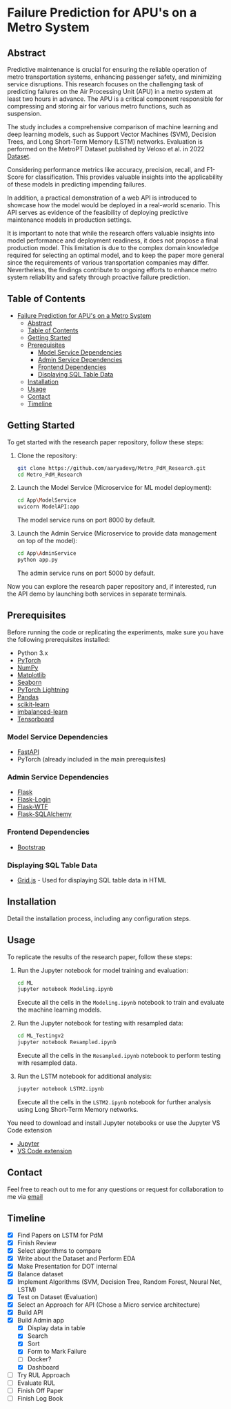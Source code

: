# Failure Prediction for APU's on a Metro System

## Abstract

Predictive maintenance is crucial for ensuring the reliable operation of metro transportation systems, enhancing passenger safety, and minimizing service disruptions. This research focuses on the challenging task of predicting failures on the Air Processing Unit (APU) in a metro system at least two hours in advance. The APU is a critical component responsible for compressing and storing air for various metro functions, such as suspension.

The study includes a comprehensive comparison of machine learning and deep learning models, such as Support Vector Machines (SVM), Decision Trees, and Long Short-Term Memory (LSTM) networks. Evaluation is performed on the MetroPT Dataset published by Veloso et al. in 2022 [Dataset](https://doi.org/10.1038/s41597-022-01877-3).

Considering performance metrics like accuracy, precision, recall, and F1-Score for classification. This provides valuable insights into the applicability of these models in predicting impending failures.

In addition, a practical demonstration of a web API is introduced to showcase how the model would be deployed in a real-world scenario. This API serves as evidence of the feasibility of deploying predictive maintenance models in production settings.

It is important to note that while the research offers valuable insights into model performance and deployment readiness, it does not propose a final production model. This limitation is due to the complex domain knowledge required for selecting an optimal model, and to keep the paper more general since the requirements of various transportation companies may differ. Nevertheless, the findings contribute to ongoing efforts to enhance metro system reliability and safety through proactive failure prediction.

## Table of Contents

- [Failure Prediction for APU's on a Metro System](#failure-prediction-for-apus-on-a-metro-system)
  - [Abstract](#abstract)
  - [Table of Contents](#table-of-contents)
  - [Getting Started](#getting-started)
  - [Prerequisites](#prerequisites)
    - [Model Service Dependencies](#model-service-dependencies)
    - [Admin Service Dependencies](#admin-service-dependencies)
    - [Frontend Dependencies](#frontend-dependencies)
    - [Displaying SQL Table Data](#displaying-sql-table-data)
  - [Installation](#installation)
  - [Usage](#usage)
  - [Contact](#contact)
  - [Timeline](#timeline)

## Getting Started

To get started with the research paper repository, follow these steps:

1. Clone the repository:

    ```bash
    git clone https://github.com/aaryadevg/Metro_PdM_Research.git
    cd Metro_PdM_Research
    ```

2. Launch the Model Service (Microservice for ML model deployment):

    ```bash
    cd App\ModelService
    uvicorn ModelAPI:app
    ```

    The model service runs on port 8000 by default.

3. Launch the Admin Service (Microservice to provide data management on top of the model):

    ```bash
    cd App\AdminService
    python app.py
    ```

    The admin service runs on port 5000 by default.

Now you can explore the research paper repository and, if interested, run the API demo by launching both services in separate terminals.

## Prerequisites

Before running the code or replicating the experiments, make sure you have the following prerequisites installed:

- Python 3.x
- [PyTorch](https://pytorch.org/)
- [NumPy](https://numpy.org/)
- [Matplotlib](https://matplotlib.org/)
- [Seaborn](https://seaborn.pydata.org/)
- [PyTorch Lightning](https://www.pytorchlightning.ai/)
- [Pandas](https://pandas.pydata.org/)
- [scikit-learn](https://scikit-learn.org/)
- [imbalanced-learn](https://imbalanced-learn.org/stable/)
- [Tensorboard](https://www.tensorflow.org/tensorboard)

### Model Service Dependencies

- [FastAPI](https://fastapi.tiangolo.com/)
- PyTorch (already included in the main prerequisites)

### Admin Service Dependencies

- [Flask](https://flask.palletsprojects.com/)
- [Flask-Login](https://flask-login.readthedocs.io/)
- [Flask-WTF](https://flask-wtf.readthedocs.io/)
- [Flask-SQLAlchemy](https://flask-sqlalchemy.palletsprojects.com/)

### Frontend Dependencies

- [Bootstrap](https://getbootstrap.com/)

### Displaying SQL Table Data

- [Grid.js](https://gridjs.io/) - Used for displaying SQL table data in HTML

## Installation

Detail the installation process, including any configuration steps.

## Usage

To replicate the results of the research paper, follow these steps:

1. Run the Jupyter notebook for model training and evaluation:

    ```bash
    cd ML
    jupyter notebook Modeling.ipynb
    ```

    Execute all the cells in the `Modeling.ipynb` notebook to train and evaluate the machine learning models.

2. Run the Jupyter notebook for testing with resampled data:

    ```bash
    cd ML_Testingv2
    jupyter notebook Resampled.ipynb
    ```

    Execute all the cells in the `Resampled.ipynb` notebook to perform testing with resampled data.

3. Run the LSTM notebook for additional analysis:

    ```bash
    jupyter notebook LSTM2.ipynb
    ```

    Execute all the cells in the `LSTM2.ipynb` notebook for further analysis using Long Short-Term Memory networks.

You need to download and install Jupyter notebooks or use the Jupyter VS Code extension 
- [Jupyter](https://jupyter.org/install)
- [VS Code extension](https://code.visualstudio.com/docs/datascience/jupyter-notebooks)


## Contact

Feel free to reach out to me for any questions or request for collaboration to me via [email](aaryadevg@gmail.com)

## Timeline

- [X] Find Papers on LSTM for PdM
- [X] Finish Review
- [X] Select algorithms to compare
- [X] Write about the Dataset and Perform EDA
- [X] Make Presentation for DOT internal
- [X] Balance dataset
- [X] Implement Algorithms (SVM, Decision Tree, Random Forest, Neural Net, LSTM)
- [X] Test on Dataset (Evaluation)
- [X] Select an Approach for API (Chose a Micro service architecture)
- [X] Build API
- [X] Build Admin app
  - [X] Display data in table
  - [X] Search
  - [X] Sort
  - [X] Form to Mark Failure
  - [ ] Docker?
  - [x] Dashboard
- [ ] Try RUL Approach
- [ ] Evaluate RUL
- [ ] Finish Off Paper
- [ ] Finish Log Book
